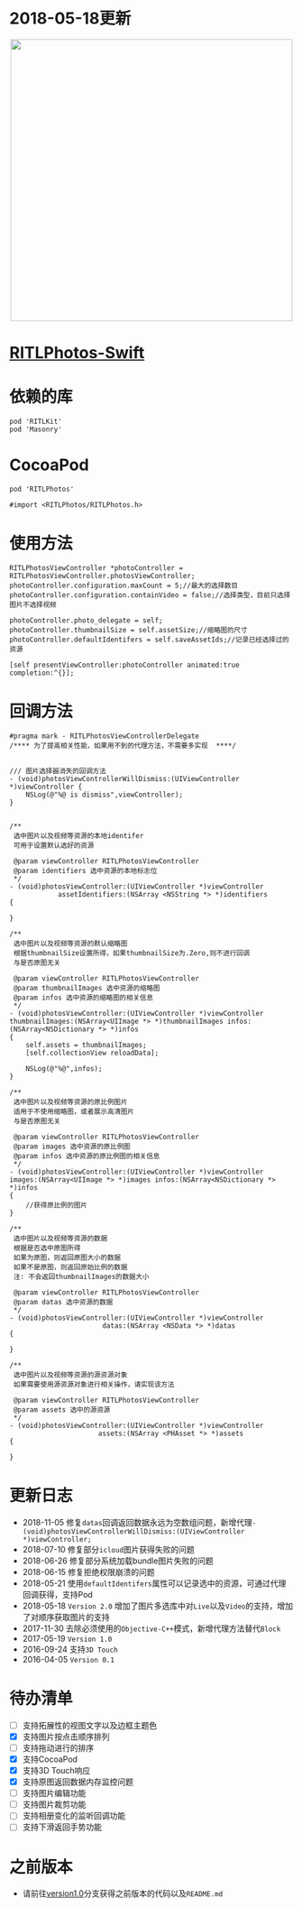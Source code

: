 

# 2018-05-18更新



<div align="center"><img src="https://github.com/RITL/RITLImagePickerDemo/blob/master/RITLPhotoDemo/RITLPhotos.gif" height=500></img></div>

# [RITLPhotos-Swift](https://github.com/RITL/Swift-RITLImagePickerDemo)

# 依赖的库
```
pod 'RITLKit'
pod 'Masonry'
```
# CocoaPod
```
pod 'RITLPhotos'
```
```
#import <RITLPhotos/RITLPhotos.h>
```

# 使用方法
```
RITLPhotosViewController *photoController = RITLPhotosViewController.photosViewController;
photoController.configuration.maxCount = 5;//最大的选择数目
photoController.configuration.containVideo = false;//选择类型，目前只选择图片不选择视频

photoController.photo_delegate = self;
photoController.thumbnailSize = self.assetSize;//缩略图的尺寸
photoController.defaultIdentifers = self.saveAssetIds;//记录已经选择过的资源

[self presentViewController:photoController animated:true completion:^{}];
```

# 回调方法
```
#pragma mark - RITLPhotosViewControllerDelegate
/**** 为了提高相关性能，如果用不到的代理方法，不需要多实现  ****/


/// 图片选择器消失的回调方法
- (void)photosViewControllerWillDismiss:(UIViewController *)viewController {
    NSLog(@"%@ is dismiss",viewController);
}


/**
 选中图片以及视频等资源的本地identifer
 可用于设置默认选好的资源
 
 @param viewController RITLPhotosViewController
 @param identifiers 选中资源的本地标志位
 */
- (void)photosViewController:(UIViewController *)viewController
            assetIdentifiers:(NSArray <NSString *> *)identifiers
{
    
}
```
```
/**
 选中图片以及视频等资源的默认缩略图
 根据thumbnailSize设置所得，如果thumbnailSize为.Zero,则不进行回调
 与是否原图无关
 
 @param viewController RITLPhotosViewController
 @param thumbnailImages 选中资源的缩略图
 @param infos 选中资源的缩略图的相关信息
 */
- (void)photosViewController:(UIViewController *)viewController thumbnailImages:(NSArray<UIImage *> *)thumbnailImages infos:(NSArray<NSDictionary *> *)infos
{
    self.assets = thumbnailImages;
    [self.collectionView reloadData];
    
    NSLog(@"%@",infos);
}
```
```
/**
 选中图片以及视频等资源的原比例图片
 适用于不使用缩略图，或者展示高清图片
 与是否原图无关
 
 @param viewController RITLPhotosViewController
 @param images 选中资源的原比例图
 @param infos 选中资源的原比例图的相关信息
 */
- (void)photosViewController:(UIViewController *)viewController images:(NSArray<UIImage *> *)images infos:(NSArray<NSDictionary *> *)infos
{
    //获得原比例的图片
}
```
```
/**
 选中图片以及视频等资源的数据
 根据是否选中原图所得
 如果为原图，则返回原图大小的数据
 如果不是原图，则返回原始比例的数据
 注: 不会返回thumbnailImages的数据大小
 
 @param viewController RITLPhotosViewController
 @param datas 选中资源的数据
 */
- (void)photosViewController:(UIViewController *)viewController
                       datas:(NSArray <NSData *> *)datas
{
    
}
```
```
/**
 选中图片以及视频等资源的源资源对象
 如果需要使用源资源对象进行相关操作，请实现该方法
 
 @param viewController RITLPhotosViewController
 @param assets 选中的源资源
 */
- (void)photosViewController:(UIViewController *)viewController
                      assets:(NSArray <PHAsset *> *)assets
{
    
}

```


# 更新日志
- 2018-11-05 修复`datas`回调返回数据永远为空数组问题，新增代理`- (void)photosViewControllerWillDismiss:(UIViewController *)viewController;`
- 2018-07-10 修复部分`icloud`图片获得失败的问题
- 2018-06-26 修复部分系统加载bundle图片失败的问题
- 2018-06-15 修复拒绝权限崩溃的问题
- 2018-05-21 使用`defaultIdentifers`属性可以记录选中的资源，可通过代理回调获得，支持Pod
- 2018-05-18 `Version 2.0` 增加了图片多选库中对`Live`以及`Video`的支持，增加了对顺序获取图片的支持
- 2017-11-30 去除必须使用的`Objective-C++`模式，新增代理方法替代`Block`
- 2017-05-19 `Version 1.0`
- 2016-09-24 支持`3D Touch`
- 2016-04-05 `Version 0.1`

# 待办清单
 - [ ] 支持拓展性的视图文字以及边框主题色
 - [x] 支持图片按点击顺序排列
 - [ ] 支持拖动进行的排序
 - [x] 支持CocoaPod
 - [x] 支持3D Touch响应
 - [x] 支持原图返回数据内存监控问题
 - [ ] 支持图片编辑功能
 - [ ] 支持图片裁剪功能
 - [ ] 支持相册变化的监听回调功能
 - [ ] 支持下滑返回手势功能

# 之前版本

- 请前往[version1.0](https://github.com/RITL/RITLImagePickerDemo/tree/version1.0)分支获得之前版本的代码以及`README.md`
